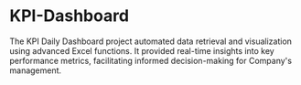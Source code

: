 # KPI-Dashboard
The KPI Daily Dashboard project automated data retrieval and visualization using advanced Excel functions. It provided real-time insights into key performance metrics, facilitating informed decision-making for Company's management.
